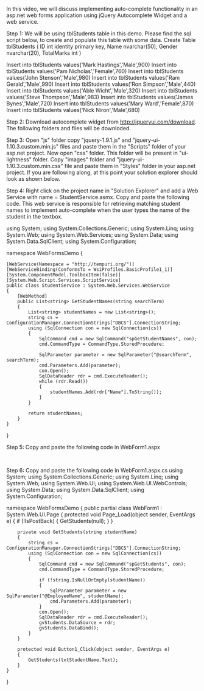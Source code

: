 In this video, we will discuss implementing auto-complete functionality in an asp.net web forms application using jQuery Autocomplete Widget and a web service. 
 



Step 1: We will be using tblStudents table in this demo. Please find the sql script below, to create and populate this table with some data.
Create Table tblStudents
(
 ID int identity primary key,
 Name nvarchar(50),
 Gender nvarchar(20),
 TotalMarks int
)

Insert into tblStudents values('Mark Hastings','Male',900)
Insert into tblStudents values('Pam Nicholas','Female',760)
Insert into tblStudents values('John Stenson','Male',980)
Insert into tblStudents values('Ram Gerald','Male',990)
Insert into tblStudents values('Ron Simpson','Male',440)
Insert into tblStudents values('Able Wicht','Male',320)
Insert into tblStudents values('Steve Thompson','Male',983)
Insert into tblStudents values('James Bynes','Male',720)
Insert into tblStudents values('Mary Ward','Female',870)
Insert into tblStudents values('Nick Niron','Male',680)

Step 2: Download autocomplete widget from http://jqueryui.com/download. The following folders and files will be downloded.
 

Step 3: Open "js" folder copy "jquery-1.9.1.js" and "jquery-ui-1.10.3.custom.min.js" files and paste them in the "Scripts" folder of your asp.net project. Now open "css" folder. This folder will be present in "ui-lightness" folder. Copy "images" folder and "jquery-ui-1.10.3.custom.min.css" file and paste them in "Styles" folder in your asp.net project. If you are following along, at this point your solution explorer should look as shown below. 
 

Step 4: Right click on the project name in "Solution Explorer" and add a Web Service with name = StudentService.asmx. Copy and paste the following code. This web service is responsible for retrieving matching student names to implement auto-complete when the user types the name of the student in the textbox.

using System;
using System.Collections.Generic;
using System.Linq;
using System.Web;
using System.Web.Services;
using System.Data;
using System.Data.SqlClient;
using System.Configuration;

namespace WebFormsDemo
{
   
    [WebService(Namespace = "http://tempuri.org/")]
    [WebServiceBinding(ConformsTo = WsiProfiles.BasicProfile1_1)]
    [System.ComponentModel.ToolboxItem(false)]
    [System.Web.Script.Services.ScriptService]
    public class StudentService : System.Web.Services.WebService
    {
        [WebMethod]
        public List<string> GetStudentNames(string searchTerm)
        {
            List<string> studentNames = new List<string>();
            string cs = ConfigurationManager.ConnectionStrings["DBCS"].ConnectionString;
            using (SqlConnection con = new SqlConnection(cs))
            {
                SqlCommand cmd = new SqlCommand("spGetStudentNames", con);
                cmd.CommandType = CommandType.StoredProcedure;

                SqlParameter parameter = new SqlParameter("@searchTerm", searchTerm);
                cmd.Parameters.Add(parameter);
                con.Open();
                SqlDataReader rdr = cmd.ExecuteReader();
                while (rdr.Read())
                {
                    studentNames.Add(rdr["Name"].ToString());
                }
            }

            return studentNames;
        }
    }
}

Step 5: Copy and paste the following code in WebForm1.aspx
<html xmlns="http://www.w3.org/1999/xhtml">
<head runat="server">
    <script src="Scripts/jquery-1.9.1.js" type="text/javascript"></script>
    <script src="Scripts/jquery-ui-1.10.3.custom.min.js" type="text/javascript"></script>
    <link href="Styles/jquery-ui-1.10.3.custom.min.css" rel="stylesheet" type="text/css" />
    <script type="text/javascript" language="javascript">
        $(function () {
            $('#<%= txtStudentName.ClientID %>').autocomplete({
                source: function (request, response) {
                    $.ajax({
                        url: "StudentService.asmx/GetStudentNames",
                        data: "{ 'searchTerm': '" + request.term + "' }",
                        type: "POST",
                        dataType: "json",
                        contentType: "application/json;charset=utf-8",
                        success: function (data) {
                            response(data.d);
                        },
                        error: function (result) {
                            alert('There is a problem processing your request');
                        }
                    });
                },
                minLength: 0
            });
        });
    </script>
</head>
<body>
    <form id="form1" runat="server">
    <div style="font-family:Arial">
        <asp:TextBox ID="txtStudentName" runat="server">
        </asp:TextBox>
        <asp:Button ID="Button1" runat="server" Text="Button"
            onclick="Button1_Click" />
        <br />
        <asp:GridView ID="gvStudents" runat="server">
        </asp:GridView>
    </div>
    </form>
</body>
</html>

Step 6: Copy and paste the following code in WebForm1.aspx.cs
using System;
using System.Collections.Generic;
using System.Linq;
using System.Web;
using System.Web.UI;
using System.Web.UI.WebControls;
using System.Data;
using System.Data.SqlClient;
using System.Configuration;

namespace WebFormsDemo
{
    public partial class WebForm1 : System.Web.UI.Page
    {
        protected void Page_Load(object sender, EventArgs e)
        {
            if (!IsPostBack)
            {
                GetStudents(null);
            }
        }

        private void GetStudents(string studentName)
        {
            string cs = ConfigurationManager.ConnectionStrings["DBCS"].ConnectionString;
            using (SqlConnection con = new SqlConnection(cs))
            {
                SqlCommand cmd = new SqlCommand("spGetStudents", con);
                cmd.CommandType = CommandType.StoredProcedure;

                if (!string.IsNullOrEmpty(studentName))
                {
                    SqlParameter parameter = new SqlParameter("@EmployeeName", studentName);
                    cmd.Parameters.Add(parameter);
                }
                con.Open();
                SqlDataReader rdr = cmd.ExecuteReader();
                gvStudents.DataSource = rdr;
                gvStudents.DataBind();
            }
        }

        protected void Button1_Click(object sender, EventArgs e)
        {
            GetStudents(txtStudentName.Text);
        }
    }
} 
